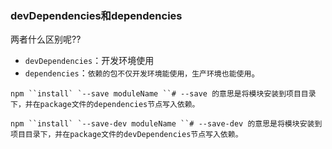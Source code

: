 ### devDependencies和dependencies

两者什么区别呢??

- `devDependencies`：开发环境使用
- `dependencies`：`依赖的包不仅开发环境能使用，生产环境也能使用`。

```
npm ``install` `--save moduleName ``# --save 的意思是将模块安装到项目目录下，并在package文件的dependencies节点写入依赖。
```

```
npm ``install` `--save-dev moduleName ``# --save-dev 的意思是将模块安装到项目目录下，并在package文件的devDependencies节点写入依赖。
```